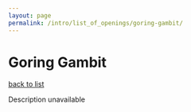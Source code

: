 ```yaml
---
layout: page
permalink: /intro/list_of_openings/goring-gambit/
---
```


# Goring Gambit

[back to list](../)

Description unavailable